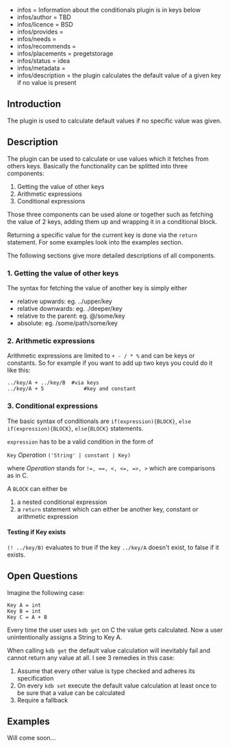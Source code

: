 - infos = Information about the conditionals plugin is in keys below
- infos/author = TBD
- infos/licence = BSD
- infos/provides =
- infos/needs =
- infos/recommends =
- infos/placements = pregetstorage
- infos/status = idea
- infos/metadata =
- infos/description = the plugin calculates the default value of a given key if no value is present

## Introduction

The plugin is used to calculate default values if no specific value was given.

## Description

The plugin can be used to calculate or use values which it fetches from others keys.
Basically the functionality can be splitted into three components:

1. Getting the value of other keys
2. Arithmetic expressions
3. Conditional expressions

Those three components can be used alone or together such as fetching the value
of 2 keys, adding them up and wrapping it in a conditional block.

Returning a specific value for the current key is done via the `return`
statement. For some examples look into the examples section.

The following sections give more detailed descriptions of all components.

### 1. Getting the value of other keys

The syntax for fetching the value of another key is simply either

- relative upwards: eg. ../upper/key
- relative downwards: eg. ./deeper/key
- relative to the parent: eg. @/some/key
- absolute: eg. /some/path/some/key

### 2. Arithmetic expressions

Arithmetic expressions are limited to `+ - / * %` and can be keys or constants.
So for example if you want to add up two keys you could do it like this:

```
../key/A + ../key/B  #via keys
../key/A + 5             #key and constant
```

### 3. Conditional expressions

The basic syntax of conditionals are
`if(expression){BLOCK}`, `else if(expression){BLOCK}`, `else{BLOCK}` statements.

`expression` has to be a valid condition in the form of

`Key` *Operation* `('String' | constant | Key)`

where *Operation* stands for
`!=, ==, <, <=, =>, >` which are comparisons as in C.

A `BLOCK` can either be

1. a nested conditional expression
2. a `return` statement which can either be another key, constant or
arithmetic expression

#### Testing if Key exists
`(! ../key/B)` evaluates to true if the key `../key/A` doesn't exist, to false if it exists.

## Open Questions

Imagine the following case:
```
Key A = int
Key B = int
Key C = A + B
```
Every time the user uses `kdb get` on C the value gets calculated.
Now a user unintentionally assigns a String to Key A.

When calling `kdb get` the default value calculation will inevitably fail
and cannot return any value at all.
I see 3 remedies in this case:

1. Assume that every other value is type checked and adheres its specification
2. On every `kdb set` execute the default value calculation at least once
to be sure that a value can be calculated
3. Require a fallback

## Examples

Will come soon...